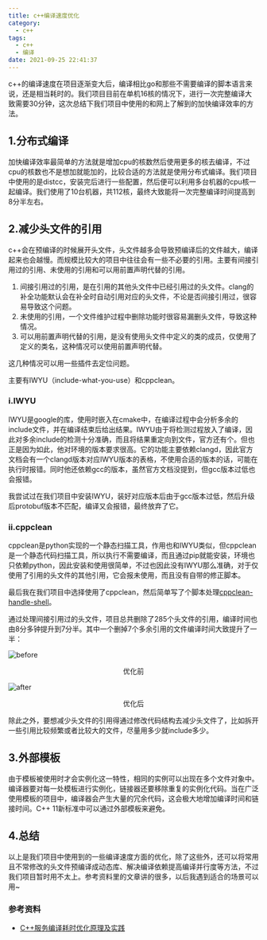 ```yaml
---
title: c++编译速度优化
category:
  - c++
tags:
  - c++
  - 编译
date: 2021-09-25 22:41:37
---
```


c++的编译速度在项目逐渐变大后，编译相比go和那些不需要编译的脚本语言来说，还是相当耗时的。我们项目目前在单机16核的情况下，进行一次完整编译大致需要30分钟，这次总结下我们项目中使用的和网上了解到的加快编译效率的方法。
<!-- more -->

## 1.分布式编译

加快编译效率最简单的方法就是增加cpu的核数然后使用更多的核去编译，不过cpu的核数也不是想加就能加的，比较合适的方法就是使用分布式编译。我们项目中使用的是distcc，安装完后进行一些配置，然后便可以利用多台机器的cpu核一起编译。我们使用了10台机器，共112核，最终大致能将一次完整编译时间提高到8分半左右。

## 2.减少头文件的引用

c++会在预编译的时候展开头文件，头文件越多会导致预编译后的文件越大，编译起来也会越慢。而规模比较大的项目中往往会有一些不必要的引用。主要有间接引用过的引用、未使用的引用和可以用前置声明代替的引用。

1. 间接引用过的引用，是在引用的其他头文件中已经引用过的头文件。clang的补全功能默认会在补全时自动引用对应的头文件，不论是否间接引用过，很容易导致这个问题。
2. 未使用的引用，一个文件维护过程中删除功能时很容易漏删头文件，导致这种情况。
3. 可以用前置声明代替的引用，是没有使用头文件中定义的类的成员，仅使用了定义的类名，这种情况可以使用前置声明代替。

这几种情况可以用一些插件去定位问题。

主要有IWYU（include-what-you-use）和cppclean。

### i.IWYU

IWYU是google的库，使用时嵌入在cmake中，在编译过程中会分析多余的include文件，并在编译结束后给出结果。IWYU由于将检测过程放入了编译，因此对多余include的检测十分准确，而且将结果重定向到文件，官方还有个。但也正是因为如此，他对环境的版本要求很高。它的功能主要依赖clangd，因此官方文档会有一个clangd版本对应IWYU版本的表格，不使用合适的版本的话，可能在执行时报错。同时他还依赖gcc的版本，虽然官方文档没提到，但gcc版本过低也会报错。

我尝试过在我们项目中安装IWYU，装好对应版本后由于gcc版本过低，然后升级后protobuf版本不匹配，编译又会报错，最终放弃了它。

### ii.cppclean

cppclean是python实现的一个静态扫描工具，作用也和IWYU类似，但cppclean是一个静态代码扫描工具，所以执行不需要编译，而且通过pip就能安装，环境也只依赖python，因此安装和使用很简单，不过也因此没有IWYU那么准确，对于仅使用了引用的头文件的其他引用，它会报未使用，而且没有自带的修正脚本。

最后我在我们项目中选择使用了cppclean，然后简单写了个脚本处理[cppclean-handle-shell](https://github.com/Nirvana1997/cppclean-handle-shell)。

通过处理间接引用过的头文件，项目总共删除了285个头文件的引用，编译时间也由8分多钟提升到7分半。其中一个删掉7个多余引用的文件编译时间大致提升了一半：

![before](before.png)

<center>优化前</center>

![after](after.png)

<center>优化后</center>

除此之外，要想减少头文件的引用得通过修改代码结构去减少头文件了，比如拆开一些引用比较频繁或者比较大的文件，尽量用多少就include多少。

## 3.外部模板

由于模板被使用时才会实例化这一特性，相同的实例可以出现在多个文件对象中。编译器要对每一处模板进行实例化，链接器还要移除重复的实例化代码。当在广泛使用模板的项目中，编译器会产生大量的冗余代码，这会极大地增加编译时间和链接时间。C++ 11新标准中可以通过外部模板来避免。

## 4.总结

以上是我们项目中使用到的一些编译速度方面的优化，除了这些外，还可以将常用且不常修改的头文件预编译成动态库、解决编译依赖提高编译并行度等方法，不过我们项目暂时用不太上。参考资料里的文章讲的很多，以后我遇到适合的场景可以用~

### 参考资料

* [C++服务编译耗时优化原理及实践](https://tech.meituan.com/2020/12/10/apache-kylin-practice-in-meituan.html)
